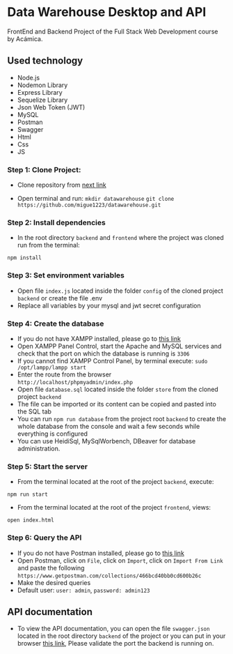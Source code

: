# Data Warehouse Desktop and API

FrontEnd and Backend Project of the Full Stack Web Development course by Acámica.

## Used technology

- Node.js
- Nodemon Library
- Express Library
- Sequelize Library
- Json Web Token (JWT)
- MySQL
- Postman
- Swagger
- Html
- Css
- JS

### Step 1: Clone Project:

- Clone repository from [next link](https://github.com/migue1223/datawarehouse.git)

- Open terminal and run:
`mkdir datawarehouse`
`git clone https://github.com/migue1223/datawarehouse.git`

### Step 2: Install dependencies

- In the root directory `backend` and `frontend` where the project was cloned run from the terminal:

`npm install`

### Step 3: Set environment variables

- Open file `index.js` located inside the folder `config` of the cloned project `backend` or create the file .env
- Replace all variables by your mysql and jwt secret configuration

### Step 4: Create the database

- If you do not have XAMPP installed, please go to [this link](https://www.apachefriends.org/es/index.html)
- Open XAMPP Panel Control, start the Apache and MySQL services and check that the port on which the database is running is `3306`
- If you cannot find XAMPP Control Panel, by terminal execute:
  `sudo /opt/lampp/lampp start`
- Enter the route from the browser `http://localhost/phpmyadmin/index.php`
- Open file `database.sql` located inside the folder `store` from the cloned project `backend`
- The file can be imported or its content can be copied and pasted into the SQL tab
- You can run `npm run database` from the project root `backend` to create the whole database from the console and wait a few seconds while everything is configured
- You can use HeidiSql, MySqlWorbench, DBeaver for database administration.

### Step 5: Start the server

- From the terminal located at the root of the project `backend`, execute:

`npm run start`

- From the terminal located at the root of the project `frontend`, views:

`open index.html`

### Step 6: Query the API

- If you do not have Postman installed, please go to [this link](https://www.postman.com/downloads/)
- Open Postman, click on `File`, click on `Import`, click on `Import From Link` and paste the following `https://www.getpostman.com/collections/466bcd40bb0cd600b26c`
- Make the desired queries
- Default user: `user: admin`, `password: admin123`

## API documentation

- To view the API documentation, you can open the file `swagger.json` located in the root directory `backend` of the project or you can put in your browser [this link](http://localhost:3000/api-docs), Please validate the port the backend is running on.
